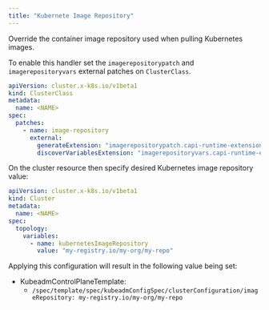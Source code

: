 ```yaml
---
title: "Kubernete Image Repository"
---
```


Override the container image repository used when pulling Kubernetes images.

To enable this handler set the `imagerepositorypatch` and `imagerepositoryvars` external patches on `ClusterClass`.

```yaml
apiVersion: cluster.x-k8s.io/v1beta1
kind: ClusterClass
metadata:
  name: <NAME>
spec:
  patches:
    - name: image-repository
      external:
        generateExtension: "imagerepositorypatch.capi-runtime-extensions"
        discoverVariablesExtension: "imagerepositoryvars.capi-runtime-extensions"
```

On the cluster resource then specify desired Kubernetes image repository value:

```yaml
apiVersion: cluster.x-k8s.io/v1beta1
kind: Cluster
metadata:
  name: <NAME>
spec:
  topology:
    variables:
      - name: kubernetesImageRepository
        value: "my-registry.io/my-org/my-repo"
```

Applying this configuration will result in the following value being set:

- KubeadmControlPlaneTemplate:
  - `/spec/template/spec/kubeadmConfigSpec/clusterConfiguration/imageRepository: my-registry.io/my-org/my-repo`

